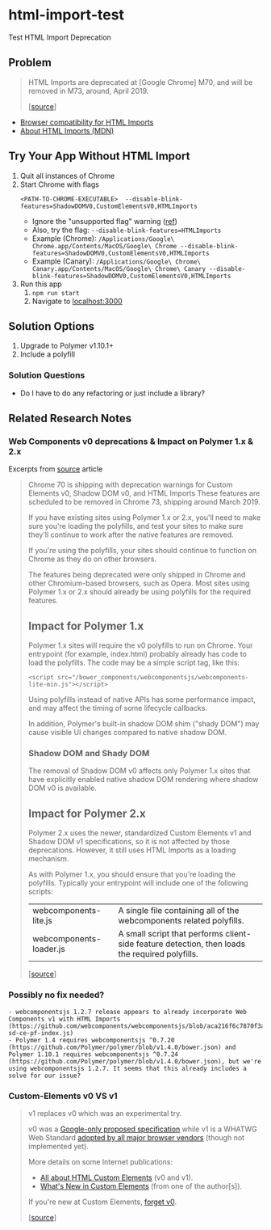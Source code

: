 # html-import-test

Test HTML Import Deprecation

## Problem

> HTML Imports are deprecated at [Google Chrome] M70, and will be removed in M73, around, April 2019.
> 
> [[source](https://www.chromestatus.com/feature/5144752345317376)]

- [Browser compatibility for HTML Imports](https://caniuse.com/#search=html%20imports)
- [About HTML Imports (MDN)](https://developer.mozilla.org/en-US/docs/Web/Web_Components/HTML_Imports)


## Try Your App Without HTML Import

1. Quit all instances of Chrome
1. Start Chrome with flags
    ```
    <PATH-TO-CHROME-EXECUTABLE>  --disable-blink-features=ShadowDOMV0,CustomElementsV0,HTMLImports
    ```
    - Ignore the "unsupported flag" warning ([ref](https://github.com/TakayoshiKochi/deprecate-style-in-html-imports/issues/7))
    - Also, try the flag: `--disable-blink-features=HTMLImports`
    - Example (Chrome): `/Applications/Google\ Chrome.app/Contents/MacOS/Google\ Chrome --disable-blink-features=ShadowDOMV0,CustomElementsV0,HTMLImports`
    - Example (Canary): `/Applications/Google\ Chrome\ Canary.app/Contents/MacOS/Google\ Chrome\ Canary --disable-blink-features=ShadowDOMV0,CustomElementsV0,HTMLImports`
1. Run this app
    1. `npm run start`
    1. Navigate to [localhost:3000](localhost:3000)


## Solution Options

1. Upgrade to Polymer v1.10.1+
1. Include a polyfill

### Solution Questions

- Do I have to do any refactoring or just include a library?


## Related Research Notes

### Web Components v0 deprecations & Impact on Polymer 1.x & 2.x

Excerpts from [source](https://www.polymer-project.org/blog/2018-10-02-webcomponents-v0-deprecations) article

> Chrome 70 is shipping with deprecation warnings for Custom Elements v0, Shadow DOM v0, and HTML Imports These features are scheduled to be removed in Chrome 73, shipping around March 2019.
> 
> If you have existing sites using Polymer 1.x or 2.x, you'll need to make sure you're loading the polyfills, and test your sites to make sure they'll continue to work after the native features are removed.
> 
> If you're using the polyfills, your sites should continue to function on Chrome as they do on other browsers.
> 
> The features being deprecated were only shipped in Chrome and other Chromium-based browsers, such as Opera. Most sites using Polymer 1.x or 2.x should already be using polyfills for the required features.
>
> ## Impact for Polymer 1.x
> 
> Polymer 1.x sites will require the v0 polyfills to run on Chrome. Your entrypoint (for example, index.html) probably already has code to load the polyfills. The code may be a simple script tag, like this:
> 
> ```
> <script src="/bower_components/webcomponentsjs/webcomponents-lite-min.js"></script>
> ```
> 
> Using polyfills instead of native APIs has some performance impact, and may affect the timing of some lifecycle callbacks.
> 
> In addition, Polymer's built-in shadow DOM shim ("shady DOM") may cause visible UI changes compared to native shadow DOM.
> 
> ### Shadow DOM and Shady DOM
> 
> The removal of Shadow DOM v0 affects only Polymer 1.x sites that have explicitly enabled native shadow DOM rendering where shadow DOM v0 is available.
> 
> ## Impact for Polymer 2.x
> Polymer 2.x uses the newer, standardized Custom Elements v1 and Shadow DOM v1 specifications, so it is not affected by those deprecations. However, it still uses HTML Imports as a loading mechanism.
> 
> As with Polymer 1.x, you should ensure that you're loading the polyfills. Typically your entrypoint will include one of the following scripts:
> 
> |                         |                                                                                                |
> | ----------------------- | ---------------------------------------------------------------------------------------------- |
> | webcomponents-lite.js   | A single file containing all of the webcomponents related polyfills.                           |
> | webcomponents-loader.js | A small script that performs client-side feature detection, then loads the required polyfills. |
> 
> [[source](https://www.polymer-project.org/blog/2018-10-02-webcomponents-v0-deprecations)]

### Possibly no fix needed?

    - webcomponentsjs 1.2.7 release appears to already incorporate Web Components v1 with HTML Imports (https://github.com/webcomponents/webcomponentsjs/blob/aca216f6c7870f3ac9777bde7ebb9bed692b46c5/entrypoints/webcomponents-sd-ce-pf-index.js)
    - Polymer 1.4 requires webcomponentsjs ^0.7.20 (https://github.com/Polymer/polymer/blob/v1.4.0/bower.json) and Polymer 1.10.1 requires webcomponentsjs ^0.7.24 (https://github.com/Polymer/polymer/blob/v1.4.0/bower.json), but we're using webcomponentsjs 1.2.7. It seems that this already includes a solve for our issue?

### Custom-Elements v0 VS v1


> v1 replaces v0 which was an experimental try.
> 
> v0 was a [Google-only proposed specification](https://www.w3.org/TR/2016/WD-custom-elements-20160226/)
 while v1 is a WHATWG Web Standard [adopted by all major browser vendors](https://developers.google.com/web/fundamentals/getting-started/primers/customelements#historysupport) (though not implemented yet).
> 
> More details on some Internet publications:
> 
> - [All about HTML Custom Elements](https://github.com/shawnbot/custom-elements) (v0 and v1).
> - [What's New in Custom Elements](https://docs.google.com/presentation/d/179IRXRFmDGb3P60OVsoAIsElcaOp__5EuIWLcL8oNos/) (from one of the author[s]).
> 
> If you're new at Custom Elements, [forget v0](https://www.html5rocks.com/en/tutorials/webcomponents/customelements/).
> 
> [[source](https://stackoverflow.com/questions/40323180/what-are-the-differences-between-custom-elements-v0-and-v1#40324051)]